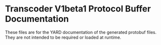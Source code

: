 # Transcoder V1beta1 Protocol Buffer Documentation

These files are for the YARD documentation of the generated protobuf files.
They are not intended to be required or loaded at runtime.
